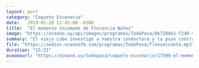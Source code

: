 ```yaml
---
layout: post
category: "Coqueto Escenario"
date:   2019-05-28 11:45:00 -0300
title:  "El momento incómodo de Florencia Núñez"
image: "https://oceano.uy/api/images/programas/TodoPasa/bb728de2-f2d8-4293-a307-91a0370f2a47.jpg"
summary: "El viejo Lubo investigó a nuestra conductora y la puso contra las cuerdas con un testimonio revelador. De yapa un raro ping pong y el canto en vivo de la rochense."
file: "https://audios.oceanofm.com/programas/TodoPasa/flonuezcanta.mp3"
duration: "15:21"
oceanourl: "https://oceano.uy/todopasa/coqueto-escenario/17590-el-momento-incomodo-de-florencia-nunez"
---
```

  
